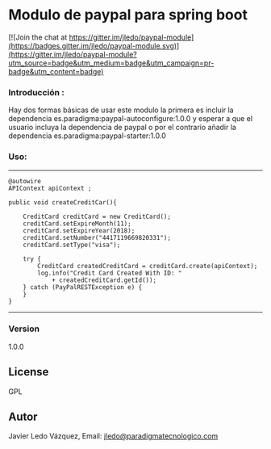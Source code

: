 # Modulo de paypal para spring boot
[![Join the chat at https://gitter.im/jledo/paypal-module](https://badges.gitter.im/jledo/paypal-module.svg)](https://gitter.im/jledo/paypal-module?utm_source=badge&utm_medium=badge&utm_campaign=pr-badge&utm_content=badge)

### Introducción :
Hay dos formas básicas de usar este modulo la primera es incluir la 
dependencia es.paradigma:paypal-autoconfigure:1.0.0 y esperar a que 
el usuario incluya la dependencia de paypal o por el contrario añadir
la dependencia es.paradigma:paypal-starter:1.0.0 

### Uso:
---
	
	@autowire
	APIContext apiContext ;
	
	public void createCreditCar(){
	
		CreditCard creditCard = new CreditCard();
		creditCard.setExpireMonth(11);
		creditCard.setExpireYear(2018);
		creditCard.setNumber("4417119669820331");
		creditCard.setType("visa");
		
		try {
			CreditCard createdCreditCard = creditCard.create(apiContext);
			log.info("Credit Card Created With ID: "
				+ createdCreditCard.getId());
		} catch (PayPalRESTException e) {
		}
	}
---

### Version
1.0.0

License
----
GPL

Autor
----
Javier Ledo Vázquez, Email: <jledo@paradigmatecnologico.com>


